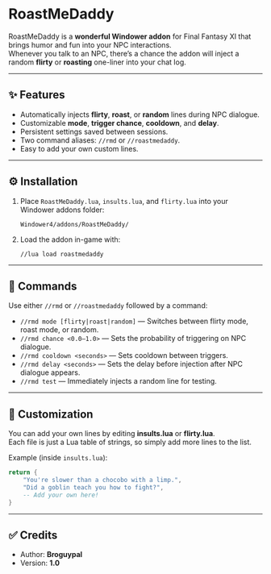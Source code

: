 # RoastMeDaddy

RoastMeDaddy is a **wonderful Windower addon** for Final Fantasy XI that brings humor and fun into your NPC interactions.  
Whenever you talk to an NPC, there’s a chance the addon will inject a random **flirty** or **roasting** one-liner into your chat log.  

---

## ✨ Features
- Automatically injects **flirty**, **roast**, or **random** lines during NPC dialogue.  
- Customizable **mode**, **trigger chance**, **cooldown**, and **delay**.  
- Persistent settings saved between sessions.  
- Two command aliases: `//rmd` or `//roastmedaddy`.  
- Easy to add your own custom lines.

---

## ⚙️ Installation
1. Place `RoastMeDaddy.lua`, `insults.lua`, and `flirty.lua` into your Windower addons folder:  
   ```
   Windower4/addons/RoastMeDaddy/
   ```

2. Load the addon in-game with:  
   ```
   //lua load roastmedaddy
   ```

---

## 🔧 Commands
Use either `//rmd` or `//roastmedaddy` followed by a command:

- `//rmd mode [flirty|roast|random]` — Switches between flirty mode, roast mode, or random.  
- `//rmd chance <0.0–1.0>` — Sets the probability of triggering on NPC dialogue.  
- `//rmd cooldown <seconds>` — Sets cooldown between triggers.  
- `//rmd delay <seconds>` — Sets the delay before injection after NPC dialogue appears.  
- `//rmd test` — Immediately injects a random line for testing.

---

## 📝 Customization
You can add your own lines by editing **insults.lua** or **flirty.lua**.  
Each file is just a Lua table of strings, so simply add more lines to the list.

Example (inside `insults.lua`):
```lua
return {
    "You're slower than a chocobo with a limp.",
    "Did a goblin teach you how to fight?",
    -- Add your own here!
}
```

---

## ✅ Credits
- Author: **Broguypal**  
- Version: **1.0**  
